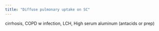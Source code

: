 ```yaml
---
title: "Diffuse pulmonary uptake on SC"
---
```

cirrhosis, COPD w infection, LCH, High serum aluminum (antacids or prep)

